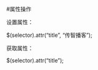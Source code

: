 #属性操作

设置属性：

$(selector).attr(“title”, “传智播客”);

获取属性：

$(selector).attr(“title”);












































